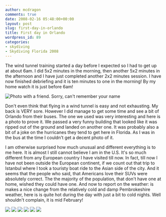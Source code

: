 ```yaml
---
author: mcdragon
comments: true
date: 2008-02-16 05:48:00+00:00
layout: post
slug: first-day-in-orlando
title: First day in Orlando
wordpress_id: 89
categories:
- skydiving
- Skydiving Florida 2008
---
```


The wind tunnel training started a day before I expected so I had to get up at about 6am. I did 5x2 minutes in the morning, then another 5x2 minutes in the afternoon and I have just completed another 2x2 minutes session. I have now finished debriefing and it is ten minutes to one in the morning! By my home watch it is just before 6am!

![](https://img.mcdowell.si/2008/03/z-hills.jpg "Photo with a friend. Sorry, can't remember your name")

Don't even think that flying in a wind tunnel is easy and not exhausting. My back is VERY sore. However I did manage to get some time and see a bit of Orlando from their buses. The one we used was very interesting and here is a photo to prove it. We passed a very funny building that looked like it was ripped out of the ground and landed on another one. It was probably also a bit of a joke on the hurricanes they tend to get here in Florida. As I was in the bus at the time I couldn't get a decent photo of it.

I am otherwise surprised how much unusual and different everything is to me here. It is almost I still cannot believe I am in the U.S. It's so much different from any European country I have visited till now. In fact, till now I have not been outside the European continent, if we count out that trip to Istanbul where I took a touristy boat ride to the Asian side of the city. And it seems that the people who said, that Americans love their SUVs were absolutely correct. The the majority of the population, that don't have one at home, wished they could have one.
And now to report on the weather: is makes a nice change from the relatively cold and damp Pembrokeshire weather, here is is quite hot during the day with just a bit to cold nights. Well shouldn't complain, it is mid February!

![](https://img.mcdowell.si/2008/03/z-hills-1.jpg "")
![](https://img.mcdowell.si/2008/03/z-hills-2.jpg "")
![](https://img.mcdowell.si/2008/03/z-hills-3.jpg "")
![](https://img.mcdowell.si/2008/03/z-hills-4.jpg "")
![](https://img.mcdowell.si/2008/03/z-hills-5.jpg "")
![](https://img.mcdowell.si/2008/03/z-hills-6.jpg "")
